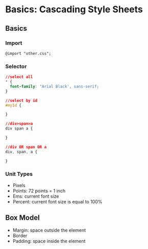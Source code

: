# Basics: Cascading Style Sheets

## Basics
### Import
```
@import "other.css";
```
### Selector
```css
//select all
* {
  font-family: "Arial Black', sans-serif;
}

//select by id
#myId {

}

//div>span>a
div span a {

}

//div OR span OR a
div, span, a {

}
```
### Unit Types
- Pixels
- Points: 72 points = 1 inch
- Ems: current font size
- Percent: current font size is equal to 100%

## Box Model
- Margin: space outside the element
- Border
- Padding: space inside the element
